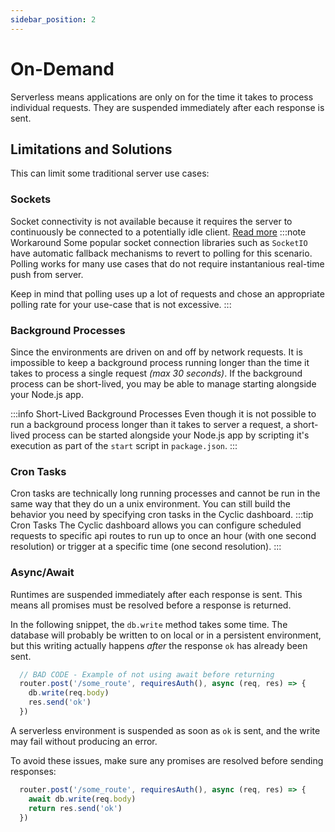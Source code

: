 ```yaml
---
sidebar_position: 2
---
```


# On-Demand  
Serverless means applications are only on for the time it takes to process individual requests. They are suspended immediately after each response is sent.

## Limitations and Solutions 
This can limit some traditional server use cases:

### Sockets
Socket connectivity is not available because it requires the server to continuously be connected to a potentially idle client. [Read more](/troubleshooting/websockets)
:::note  Workaround
Some popular socket connection libraries such as `SocketIO` have automatic fallback mechanisms to revert to polling for this scenario. Polling works for many use cases that do not require instantanious real-time push from server. 

Keep in mind that polling uses up a lot of requests and chose an appropriate polling rate for your use-case that is not excessive.
:::

### Background Processes
Since the environments are driven on and off by network requests. It is impossible to keep a background process running longer than the time it takes to process a single request *(max 30 seconds)*. If the background process can be short-lived, you may be able to manage starting alongside your Node.js app.

:::info  Short-Lived Background Processes
Even though it is not possible to run a background process longer than it takes to server a request, a short-lived process can be started alongside your Node.js app by scripting it's execution as part of the `start` script in `package.json`.
:::

### Cron Tasks
Cron tasks are technically long running processes and cannot be run in the same way that they do un a unix environment. You can still build the behavior you need by specifying cron tasks in the Cyclic dashboard.
:::tip  Cron Tasks
The Cyclic dashboard allows you can configure scheduled requests to specific api routes to run up to once an hour (with one second resolution) or trigger at a specific time (one second resolution).
:::

### Async/Await
Runtimes are suspended immediately after each response is sent. This means all promises must be resolved before a response is returned. 

In the following snippet, the `db.write` method takes some time. The database will probably be written to on local or in a persistent environment, but this writing actually happens *after* the response `ok` has already been sent.
```javascript
  // BAD CODE - Example of not using await before returning
  router.post('/some_route', requiresAuth(), async (req, res) => {
    db.write(req.body)
    res.send('ok')
  })  
```
A serverless environment is suspended as soon as `ok` is sent, and the write may fail without producing an error. 

To avoid these issues, make sure any promises are resolved before sending responses:
```javascript
  router.post('/some_route', requiresAuth(), async (req, res) => {
    await db.write(req.body)
    return res.send('ok')
  })  
```


